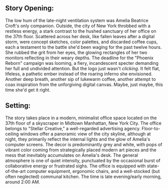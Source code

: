 ## Story Opening:

The low hum of the late-night ventilation system was Amelia Beatrice Croft's only companion. Outside, the city of New York throbbed with a restless energy, a stark contrast to the hushed sanctuary of her office on the 37th floor. Scattered across her desk, like fallen leaves after a digital storm, were concept sketches, color palettes, and discarded coffee cups, each a testament to the battle she'd been waging for the past twelve hours. She rubbed the grit from her eyes, the glowing rectangles of her two monitors reflecting in their weary depths. The deadline for the "Phoenix Reborn" campaign was looming, a fiery, incandescent specter demanding her full and undivided attention. But the logo just wasn't *clicking*. It felt flat, lifeless, a pathetic ember instead of the roaring inferno she envisioned. Another deep breath, another sip of lukewarm coffee, another attempt to coax inspiration from the unforgiving digital canvas. Maybe, just maybe, this time she'd get it right.

## Setting:

The story takes place in a modern, minimalist office space located on the 37th floor of a skyscraper in Midtown Manhattan, New York City. The office belongs to "Stellar Creative," a well-regarded advertising agency. Floor-to-ceiling windows offer a panoramic view of the city skyline, although at night, they primarily reflect the internal lights and the glow of Amelia's computer screens. The decor is predominantly grey and white, with pops of vibrant color coming from strategically placed modern art pieces and the mess that inevitably accumulates on Amelia's desk. The general atmosphere is one of quiet intensity, punctuated by the occasional burst of collaborative energy or frustrated sighs. The office is equipped with state-of-the-art computer equipment, ergonomic chairs, and a well-stocked (but often neglected) communal kitchen. The time is late evening/early morning, around 2:00 AM.
